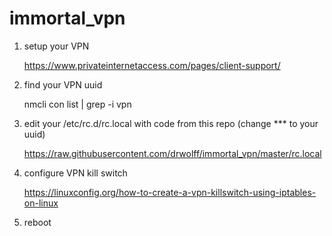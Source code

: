# immortal_vpn

1.  setup your VPN
      
      https://www.privateinternetaccess.com/pages/client-support/
2.  find your VPN uuid 
      
      nmcli con list | grep -i vpn
3.  edit your /etc/rc.d/rc.local with code from this repo (change *** to your uuid)
      
      https://raw.githubusercontent.com/drwolff/immortal_vpn/master/rc.local
4.  configure VPN kill switch
      
      https://linuxconfig.org/how-to-create-a-vpn-killswitch-using-iptables-on-linux
5.  reboot
